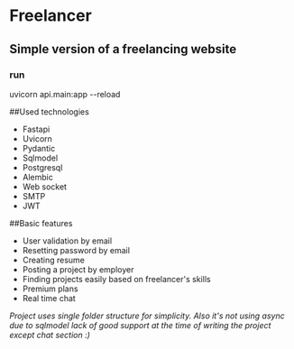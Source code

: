 # Freelancer
## Simple version of a freelancing website

### run
uvicorn api.main:app --reload

##Used technologies
* Fastapi
* Uvicorn
* Pydantic
* Sqlmodel
* Postgresql
* Alembic
* Web socket
* SMTP
* JWT


##Basic features
* User validation by email
* Resetting password by email
* Creating resume
* Posting a project by employer
* Finding projects easily based on freelancer's skills
* Premium plans
* Real time chat


_Project uses single folder structure for simplicity._
_Also it's not using async due to sqlmodel lack of good support at the time of writing the project except chat section :)_